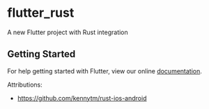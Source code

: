 # flutter_rust

A new Flutter project with Rust integration

## Getting Started

For help getting started with Flutter, view our online
[documentation](http://flutter.io/).

Attributions:
* https://github.com/kennytm/rust-ios-android

